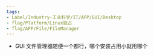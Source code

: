```yaml
---
tags:
- Label/Industry-工业科学/IT/APP/GUI/Desktop
- flag/Platform/Linux独占
- flag/APP/File/FileManager
---
```


- GUI 文件管理器随便一个都行，哪个安装占用小就用哪个

